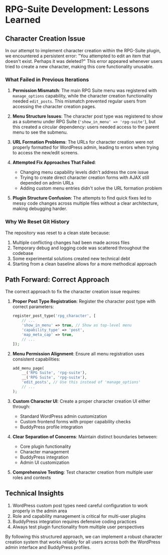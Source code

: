 # RPG-Suite Development: Lessons Learned

## Character Creation Issue

In our attempt to implement character creation within the RPG-Suite plugin, we encountered a persistent error: "You attempted to edit an item that doesn't exist. Perhaps it was deleted?" This error appeared whenever users tried to create a new character, making this core functionality unusable.

### What Failed in Previous Iterations

1. **Permission Mismatch**: The main RPG Suite menu was registered with `manage_options` capability, while the character creation functionality needed `edit_posts`. This mismatch prevented regular users from accessing the character creation pages.

2. **Menu Structure Issues**: The character post type was registered to show as a submenu under RPG Suite (`'show_in_menu' => 'rpg-suite'`), but this created a circular dependency: users needed access to the parent menu to see the submenu.

3. **URL Formation Problems**: The URLs for character creation were not properly formatted for WordPress admin, leading to errors when trying to access the new/edit screens.

4. **Attempted Fix Approaches That Failed**:
   - Changing menu capability levels didn't address the core issue
   - Trying to create direct character creation forms with AJAX still depended on admin URLs
   - Adding custom menu entries didn't solve the URL formation problem

5. **Plugin Structure Confusion**: The attempts to find quick fixes led to messy code changes across multiple files without a clear architecture, making debugging harder.

### Why We Reset Git History

The repository was reset to a clean state because:

1. Multiple conflicting changes had been made across files
2. Temporary debug and logging code was scattered throughout the codebase
3. Some experimental solutions created new technical debt
4. Starting from a clean baseline allows for a more methodical approach

## Path Forward: Correct Approach

The correct approach to fix the character creation issue requires:

1. **Proper Post Type Registration**: Register the character post type with correct parameters:
   ```php
   register_post_type('rpg_character', [
       // ...
       'show_in_menu' => true, // Show as top-level menu
       'capability_type' => 'post',
       'map_meta_cap' => true,
       // ...
   ]);
   ```

2. **Menu Permission Alignment**: Ensure all menu registration uses consistent capabilities:
   ```php
   add_menu_page(
       __('RPG Suite', 'rpg-suite'),
       __('RPG Suite', 'rpg-suite'),
       'edit_posts', // Use this instead of 'manage_options'
       // ...
   );
   ```

3. **Custom Character UI**: Create a proper character creation UI either through:
   - Standard WordPress admin customization
   - Custom frontend forms with proper capability checks
   - BuddyPress profile integration

4. **Clear Separation of Concerns**: Maintain distinct boundaries between:
   - Core plugin functionality
   - Character management
   - BuddyPress integration
   - Admin UI customization

5. **Comprehensive Testing**: Test character creation from multiple user roles and contexts

## Technical Insights

1. WordPress custom post types need careful configuration to work properly in the admin area
2. Role and capability management is critical for multi-user plugins
3. BuddyPress integration requires defensive coding practices
4. Always test plugin functionality from multiple user perspectives

By following this structured approach, we can implement a robust character creation system that works reliably for all users across both the WordPress admin interface and BuddyPress profiles.
